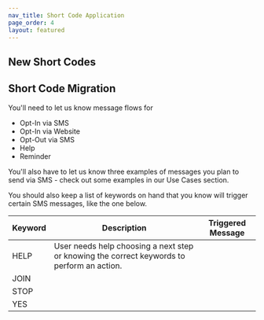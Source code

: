 ```yaml
---
nav_title: Short Code Application
page_order: 4
layout: featured
---
```


## New Short Codes




## Short Code Migration


You'll need to let us know message flows for

- Opt-In via SMS
- Opt-In via Website
- Opt-Out via SMS
- Help
- Reminder

You'll also have to let us know three examples of messages you plan to send via SMS - check out some examples in our Use Cases section.

You should also keep a list of keywords on hand that you know will trigger certain SMS messages, like the one below.

| Keyword | Description | Triggered Message |
|---------|-------------|-------------------|
| HELP    | User needs help choosing a next step or knowing the correct keywords to perform an action. |
| JOIN    |
| STOP    |
| YES     |
